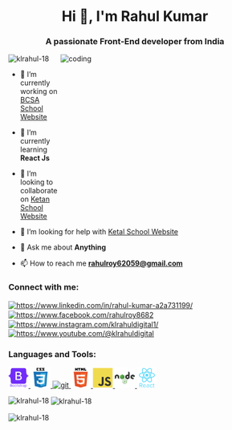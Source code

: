 <h1 align="center">Hi 👋, I'm Rahul Kumar</h1>
<h3 align="center">A passionate Front-End developer from India</h3>

<img alt="coding" align= "right" width= "400" height= "300"
src="https://miro.medium.com/max/1360/0*7Q3yvSIv_t0ioJ-Z.gif">

<p align="left"> <img src="https://komarev.com/ghpvc/?username=klrahul-18&label=Profile%20views&color=0e75b6&style=flat" alt="klrahul-18" /> </p>

- 🔭 I’m currently working on [BCSA School Website](https://klrahul-18.github.io/BCSA_Online_Web/)

- 🌱 I’m currently learning **React Js**

- 👯 I’m looking to collaborate on [Ketan School Website](https://klrahul-18.github.io/website6_ketan_school/)

- 🤝 I’m looking for help with [Ketal School Website](https://klrahul-18.github.io/website6_ketan_school/)

- 💬 Ask me about **Anything**

- 📫 How to reach me **rahulroy62059@gmail.com**

<h3 align="left">Connect with me:</h3>
<p align="left">
<a href="https://linkedin.com/in/https://www.linkedin.com/in/rahul-kumar-a2a731199/" target="blank"><img align="center" src="https://raw.githubusercontent.com/rahuldkjain/github-profile-readme-generator/master/src/images/icons/Social/linked-in-alt.svg" alt="https://www.linkedin.com/in/rahul-kumar-a2a731199/" height="30" width="40" /></a>
<a href="https://fb.com/https://www.facebook.com/rahulroy8682" target="blank"><img align="center" src="https://raw.githubusercontent.com/rahuldkjain/github-profile-readme-generator/master/src/images/icons/Social/facebook.svg" alt="https://www.facebook.com/rahulroy8682" height="30" width="40" /></a>
<a href="https://instagram.com/https://www.instagram.com/klrahuldigital1/" target="blank"><img align="center" src="https://raw.githubusercontent.com/rahuldkjain/github-profile-readme-generator/master/src/images/icons/Social/instagram.svg" alt="https://www.instagram.com/klrahuldigital1/" height="30" width="40" /></a>
<a href="https://www.youtube.com/c/https://www.youtube.com/@klrahuldigital" target="blank"><img align="center" src="https://raw.githubusercontent.com/rahuldkjain/github-profile-readme-generator/master/src/images/icons/Social/youtube.svg" alt="https://www.youtube.com/@klrahuldigital" height="30" width="40" /></a>
</p>

<h3 align="left">Languages and Tools:</h3>
<p align="left"> <a href="https://getbootstrap.com" target="_blank" rel="noreferrer"> <img src="https://raw.githubusercontent.com/devicons/devicon/master/icons/bootstrap/bootstrap-plain-wordmark.svg" alt="bootstrap" width="40" height="40"/> </a> <a href="https://www.w3schools.com/css/" target="_blank" rel="noreferrer"> <img src="https://raw.githubusercontent.com/devicons/devicon/master/icons/css3/css3-original-wordmark.svg" alt="css3" width="40" height="40"/> </a> <a href="https://git-scm.com/" target="_blank" rel="noreferrer"> <img src="https://www.vectorlogo.zone/logos/git-scm/git-scm-icon.svg" alt="git" width="40" height="40"/> </a> <a href="https://www.w3.org/html/" target="_blank" rel="noreferrer"> <img src="https://raw.githubusercontent.com/devicons/devicon/master/icons/html5/html5-original-wordmark.svg" alt="html5" width="40" height="40"/> </a> <a href="https://developer.mozilla.org/en-US/docs/Web/JavaScript" target="_blank" rel="noreferrer"> <img src="https://raw.githubusercontent.com/devicons/devicon/master/icons/javascript/javascript-original.svg" alt="javascript" width="40" height="40"/> </a> <a href="https://nodejs.org" target="_blank" rel="noreferrer"> <img src="https://raw.githubusercontent.com/devicons/devicon/master/icons/nodejs/nodejs-original-wordmark.svg" alt="nodejs" width="40" height="40"/> </a> <a href="https://reactjs.org/" target="_blank" rel="noreferrer"> <img src="https://raw.githubusercontent.com/devicons/devicon/master/icons/react/react-original-wordmark.svg" alt="react" width="40" height="40"/> </a> </p>

<p><img align="left" src="https://github-readme-stats.vercel.app/api/top-langs?username=klrahul-18&show_icons=true&locale=en&layout=compact" alt="klrahul-18" /></p>

<p>&nbsp;<img align="center" src="https://github-readme-stats.vercel.app/api?username=klrahul-18&show_icons=true&locale=en" alt="klrahul-18" /></p>

<p><img align="center" src="https://github-readme-streak-stats.herokuapp.com/?user=klrahul-18&" alt="klrahul-18" /></p>
